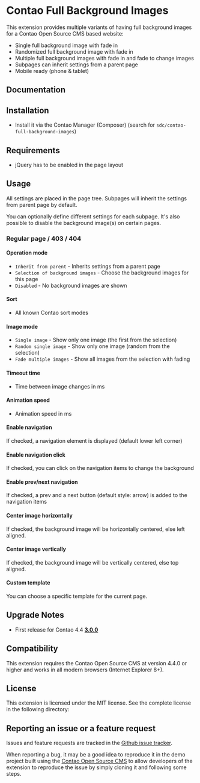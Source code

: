 Contao Full Background Images
==============

This extension provides multiple variants of having full background images for a Contao Open Source CMS based website:

* Single full background image with fade in
* Randomized full background image with fade in
* Multiple full background images with fade in and fade to change images
* Subpages can inherit settings from a parent page
* Mobile ready (phone & tablet)

Documentation
-------------
## Installation

* Install it via the Contao Manager (Composer) (search for `sdc/contao-full-background-images`)

## Requirements

* jQuery has to be enabled in the page layout

## Usage

All settings are placed in the page tree. Subpages will inherit the settings from parent page by default.

You can optionally define different settings for each subpage. It's also possible to disable the background image(s) on certain pages.


### Regular page / 403 / 404
#### Operation mode
* `Inherit from parent` - Inherits settings from a parent page
* `Selection of background images` - Choose the background images for this page
* `Disabled` - No background images are shown

#### Sort
* All known Contao sort modes

#### Image mode
* `Single image` - Show only one image (the first from the selection)
* `Random single image` - Show only one image (random from the selection)
* `Fade multiple images` - Show all images from the selection with fading

#### Timeout time
* Time between image changes in ms

#### Animation speed
* Animation speed in ms

#### Enable navigation
If checked, a navigation element is displayed (default lower left corner)

#### Enable navigation click
If checked, you can click on the navigation items to change the background

#### Enable prev/next navigation
If checked, a prev and a next button (default style: arrow) is added to the navigation items

#### Center image horizontally
If checked, the background image will be horizontally centered, else left aligned.

#### Center image vertically
If checked, the background image will be vertically centered, else top aligned.

#### Custom template ####
You can choose a specific template for the current page.


Upgrade Notes
-------------
* First release for Contao 4.4 **[3.0.0](https://github.com/sebastiande/contao-full-background-images/releases/tag/3.0.0)**

Compatibility
-------------

This extension requires the Contao Open Source CMS at version 4.4.0 or higher and works in all modern browsers (Internet Explorer 8+).

License
-------

This extension is licensed under the MIT license. See the complete license in the following directory:

Reporting an issue or a feature request
---------------------------------------

Issues and feature requests are tracked in the [Github issue tracker](https://github.com/sebastiande/contao-full-background-images/issues).

When reporting a bug, it may be a good idea to reproduce it in the demo project
built using the [Contao Open Source CMS](https://github.com/contao/core)
to allow developers of the extension to reproduce the issue by simply cloning it
and following some steps.
